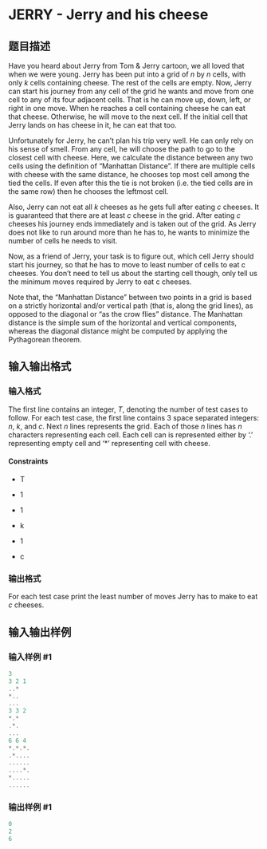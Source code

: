 # JERRY - Jerry and his cheese

## 题目描述

Have you heard about Jerry from Tom & Jerry cartoon, we all loved that when we were young. Jerry has been put into a grid of _n_ by _n_ cells, with only _k_ cells containing cheese. The rest of the cells are empty. Now, Jerry can start his journey from any cell of the grid he wants and move from one cell to any of its four adjacent cells. That is he can move up, down, left, or right in one move. When he reaches a cell containing cheese he can eat that cheese. Otherwise, he will move to the next cell. If the initial cell that Jerry lands on has cheese in it, he can eat that too.

Unfortunately for Jerry, he can’t plan his trip very well. He can only rely on his sense of smell. From any cell, he will choose the path to go to the closest cell with cheese. Here, we calculate the distance between any two cells using the definition of “Manhattan Distance”. If there are multiple cells with cheese with the same distance, he chooses top most cell among the tied the cells. If even after this the tie is not broken (i.e. the tied cells are in the same row) then he chooses the leftmost cell.

Also, Jerry can not eat all _k_ cheeses as he gets full after eating _c_ cheeses. It is guaranteed that there are at least _c_ cheese in the grid. After eating _c_ cheeses his journey ends immediately and is taken out of the grid. As Jerry does not like to run around more than he has to, he wants to minimize the number of cells he needs to visit.

Now, as a friend of Jerry, your task is to figure out, which cell Jerry should start his journey, so that he has to move to least number of cells to eat c cheeses. You don’t need to tell us about the starting cell though, only tell us the minimum moves required by Jerry to eat c cheeses.

Note that, the “Manhattan Distance” between two points in a grid is based on a strictly horizontal and/or vertical path (that is, along the grid lines), as opposed to the diagonal or “as the crow flies” distance. The Manhattan distance is the simple sum of the horizontal and vertical components, whereas the diagonal distance might be computed by applying the Pythagorean theorem.

## 输入输出格式

### 输入格式

The first line contains an integer, _T_, denoting the number of test cases to follow. For each test case, the first line contains 3 space separated integers: _n_, _k_, and _c_. Next _n_ lines represents the grid. Each of those _n_ lines has _n_ characters representing each cell. Each cell can is represented either by ‘.’ representing empty cell and ‘\*’ representing cell with cheese.

#### Constraints

- T

- 1

- 1

- k

- 1

- c

### 输出格式

For each test case print the least number of moves Jerry has to make to eat _c_ cheeses.

## 输入输出样例

### 输入样例 #1

```cpp
3
3 2 1
..*
*..
...
3 3 2
*.*
.*.
...
6 6 4
*.*.*.
.*....
......
....*.
*.....
......
```


### 输出样例 #1

```cpp
0
2
6
```


